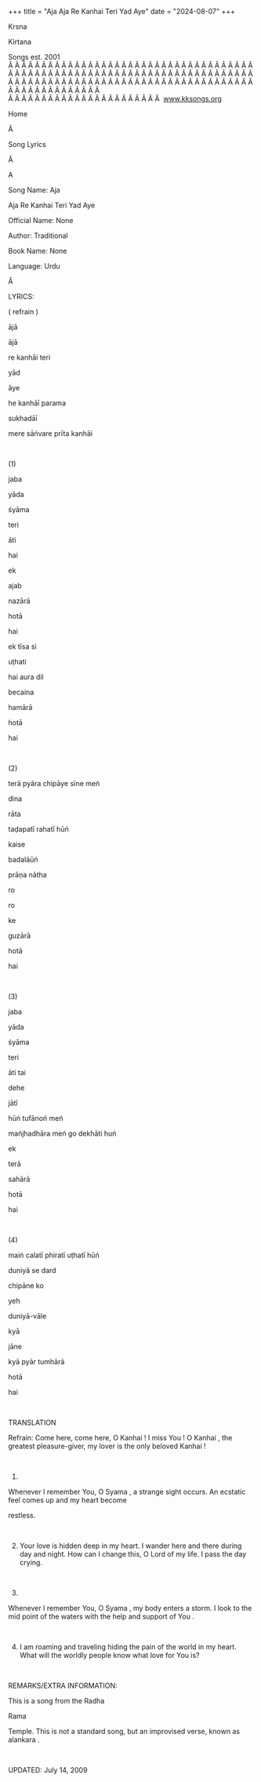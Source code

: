 +++ 
title = "Aja Aja Re Kanhai Teri Yad Aye"
date = "2024-08-07"
+++

Krsna
 
Kirtana
 
Songs
 est.
2001
Â Â Â Â Â Â Â Â Â Â Â Â Â Â Â Â Â Â Â Â Â Â Â Â Â Â Â Â Â Â Â Â Â Â Â Â Â Â Â Â Â Â Â Â Â Â Â Â Â Â Â Â Â Â Â Â Â Â Â Â Â Â Â Â Â Â Â Â Â Â Â Â Â Â Â Â Â Â Â Â Â Â Â Â Â Â Â Â Â Â Â Â Â Â Â Â Â Â Â Â Â Â Â Â Â Â Â Â Â Â Â Â Â Â Â Â Â Â Â Â Â Â Â Â Â  
Â Â Â Â Â Â Â Â Â Â Â Â Â Â Â Â Â Â Â Â Â Â Â  
www.kksongs.org








Home


Ã 
 
Song Lyrics
 
Ã 
 
A


Song Name: 
Aja
 
Aja
 Re 
Kanhai
 Teri 
Yad
 Aye




Official Name: None


Author: Traditional


Book Name: None


Language: 
Urdu


Â 


LYRICS:


(
refrain
)


ājā
 
ājā

re kanhāi 
teri
 
yād


āye


he
 kanhāī 
parama
 
sukhadāī


mere
 sāńvare prīta kanhāi


 


(1)


jaba
 
yāda


śyāma
 
teri
 
āti
 
hai


ek
 
ajab
 
nazārā
 
hotā
 
hai


ek
 tīsa 
si


uṭhati
 
hai
 aura 
dil


becaina
 
hamārā


hotā
 
hai


 


(2)


terā
 pyāra chipāye sīne meń


dina
 
rāta


taḍapatī
 rahatī hūń


kaise
 
badalāūń


prāṇa
 nātha


ro
 
ro
 
ke
 
guzārā
 
hotā
 
hai


 


(3)


jaba
 
yāda


śyāma
 
teri
 
āti
 tai


dehe
 
jātī


hūń
 tufānoń meń


mańjhadhāra
 meń go dekhāti huń


ek
 
terā


sahārā
 
hotā
 
hai


 


(4)


maiń
 calatī phiratī uṭhatī hūń


duniyā
 se 
dard

chipāne 
ko


yeh
 
duniyā-vāle


kyā
 
jāne


kyā
 pyār 
tumhārā


hotā
 
hai


 


TRANSLATION


Refrain:
Come here, come here, O 
Kanhai
! I miss 
You
! O 
Kanhai
, the greatest
pleasure-giver, my lover is the only beloved 
Kanhai
!


 


1)
Whenever I remember You, O 
Syama
, a strange sight
occurs. An ecstatic feel comes up and my 
heart become

restless.


 


2) Your
love is hidden deep in my heart. I wander here and there during day and night.
How can I change this, O Lord of my 
life.
 I pass the
day crying.


 


3)
Whenever I remember You, O 
Syama
, my body enters a
storm. I look to the mid point of the waters with the help and support of 
You
.


 


4) I am
roaming and traveling hiding the pain of the world in my heart. What will the
worldly people know what love for 
You
 is?


 


REMARKS/EXTRA INFORMATION:


This
is a song from the 
Radha
 
Rama

Temple. This is not a standard song, but an improvised verse, known as 
alankara
.


 


UPDATED:
 July 14, 2009